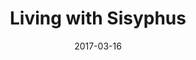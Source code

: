 ---
title: "Living with Sisyphus"
date: 2017-03-16
draft: false
url: "/files/living-with-sisyphus.pdf"
---